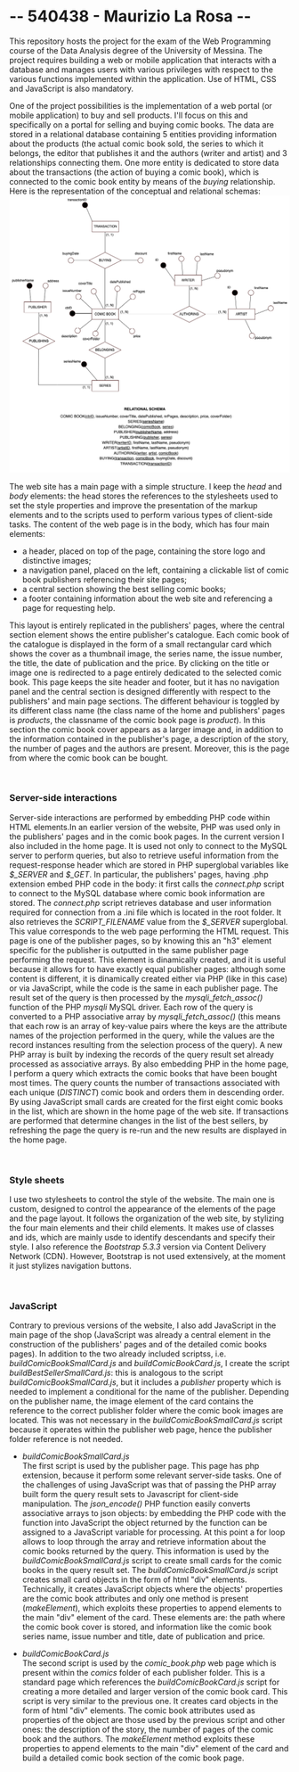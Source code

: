 -- 540438 - Maurizio La Rosa --
===============================

<p>
This repository hosts the project for the exam of the Web Programming course of the Data Analysis degree of the University of Messina. The project requires building a web or mobile application that interacts with a database and manages users with various privileges with respect to the various functions implemented within the application.
Use of HTML, CSS and JavaScript is also mandatory.
</p>
<p>
One of the project possibilities is the implementation of a web portal (or mobile application) to buy and sell products. I'll focus on this and specifically on a portal for selling and buying comic books.
The data are stored in a relational database containing 5 entities providing information about the products (the actual comic book sold, the series to which it belongs, the editor that publishes it and the authors (writer and artist) and 3 relationships connecting them. One more entity is dedicated to store data about the transactions (the action of buying a comic book), which is connected to the comic book entity by means of the <i>buying</i> relationship.<br>
Here is the representation of the conceptual and relational schemas:
<img src = 'https://github.com/malrau/da_wp_project/blob/main/schema/e-r_model.png' />
</p>
<p>
The web site has a main page with a simple structure. I keep the <i>head</i> and <i>body</i> elements: the head stores the references to the stylesheets used to set the style properties and improve the presentation of the markup elements and to the scripts used to perform various types of client-side tasks. The content of the web page is in the body, which has four main elements:
<ul>
<li>a header, placed on top of the page, containing the store logo and distinctive images;</li>
<li>a navigation panel, placed on the left, containing a clickable list of comic book publishers referencing their site pages;</li>
<li>a central section showing the best selling comic books;</li>
<li>a footer containing information about the web site and referencing a page for requesting help.</li>
</ul>
This layout is entirely replicated in the publishers' pages, where the central section element shows the entire publisher's catalogue. Each comic book of the catalogue is displayed in the form of a small rectangular card which shows the cover as a thumbnail image, the series name, the issue number, the title, the date of publication and the price. By clicking on the title or image one is redirected to a page entirely dedicated to the selected comic book. This page keeps the site header and footer, but it has no navigation panel and the central section is designed differently with respect to the publishers' and main page sections. The different behaviour is toggled by its different class name (the class name of the home and publishers' pages is <i>products</i>, the classname of the comic book page is <i>product</i>). In this section the comic book cover appears as a larger image and, in addition to the information contained in the publisher's page, a description of the story, the number of pages and the authors are present. Moreover, this is the page from where the comic book can be bought.
</p>
</br>
<h3>Server-side interactions</h3>
<p>
Server-side interactions are performed by embedding PHP code within HTML elements.In an earlier version of the website, PHP was used only in the publishers' pages and in the comic book pages. In the current version I also included in the home page. It is used not only to connect to the MySQL server to perform queries, but also to retrieve useful information from the request-response header which are stored in PHP superglobal variables like <i>$_SERVER</i> and <i>$_GET</i>. In particular, the publishers' pages, having .php extension embed PHP code in the body: it first calls the <i>connect.php</i> script to connect to the MySQL database where comic book information are stored. The <i>connect.php</i> script retrieves database and user information required for connection from a .ini file which is located in the root folder. It also retrieves the <i>SCRIPT_FILENAME</i> value from the <i>$_SERVER</i> superglobal. This value corresponds to the web page performing the HTML request. This page is one of the publisher pages, so by knowing this an "h3" element specific for the publisher is outputted in the same publisher page performing the request. This element is dinamically created, and it is useful because it allows for to have exactly equal publisher pages: although some content is different, it is dinamically created either via PHP (like in this case) or via JavaScript, while the code is the same in each publisher page. The result set of the query is then processed by the <i>mysqli_fetch_assoc()</i> function of the PHP <i>mysqli</i> MySQL driver</i>. Each row of the query is converted to a PHP associative array by <i>mysqli_fetch_assoc()</i> (this means that each row is an array of key-value pairs where the keys are the attribute names of the projection performed in the query, while the values are the record instances resulting from the selection process of the query). A new PHP array is built by indexing the records of the query result set already processed as associative arrays. By also embedding PHP in the home page, I perform a query which extracts the comic books that have been bought most times. The query counts the number of transactions associated with each unique (<i>DISTINCT</i>) comic book and orders them in descending order. By using JavaScript small cards are created for the first eight comic books in the list, which are shown in the home page of the web site. If transactions are performed that determine changes in the list of the best sellers, by refreshing the page the query is re-run and the new results are displayed in the home page.
</p>
</br>
<h3>Style sheets</h3>
<p>
I use two stylesheets to control the style of the website. The main one is custom, designed to control the appearance of the elements of the page and the page layout. It follows the organization of the web site, by stylizing the four main elements and their child elements. It makes use of classes and ids, which are mainly usde to identify descendants and specify their style. I also reference the <i>Bootstrap 5.3.3</i> version via Content Delivery Network (CDN). However, Bootstrap is not used extensively, at the moment it just stylizes navigation buttons.
</p>
</br>
<h3>JavaScript</h3>
<p>
Contrary to previous versions of the website, I also add JavaScript in the main page of the shop (JavaScript was already a central element in the construction of the publishers' pages and of the detailed comic books pages). In addition to the two already included scriptss, i.e. <i>buildComicBookSmallCard.js</i> and <i>buildComicBookCard.js</i>, I create the script <i>buildBestSellerSmallCard.js</i>: this is analogous to the script <i>buildComicBookSmallCard.js</i>, but it includes a <i>publisher</i> property which is needed to implement a conditional for the name of the publisher. Depending on the publisher name, the image element of the card contains the reference to the correct publisher folder where the comic book images are located. This was not necessary in the <i>buildComicBookSmallCard.js</i> script because it operates within the publisher web page, hence the publisher folder reference is not needed.
</p>
<ul>
<p>
<li><i>buildComicBookSmallCard.js</i></li>
The first script is used by the publisher page. This page has php extension, because it perform some relevant server-side tasks. One of the challenges of using JavaScript was that of passing the PHP array built form the query result sets to Javascript for client-side manipulation. The <i>json_encode()</i> PHP function easily converts associative arrays to json objects: by embedding the PHP code with the function into JavaScript the object returned by the function can be assigned to a JavaScript variable for processing. At this point a for loop allows to loop through the array and retrieve information about the comic books returned by the query. This information is used by the <i>buildComicBookSmallCard.js</i> script to create small cards for the comic books in the query result set. The <i>buildComicBookSmallCard.js</i> script creates small card objects in the form of html "div" elements. Technically, it creates JavaScript objects where the objects' properties are the comic book attributes and only one method is present (<i>makeElement</i>), which exploits these properties to append elements to the main "div" element of the card. These elements are: the path where the comic book cover is stored, and information like the comic book series name, issue number and title, date of publication and price.
</p>
<p>
<li><i>buildComicBookCard.js</i></li>
The second script is used by the <i>comic_book.php</i> web page which is present within the <i>comics</i> folder of each publisher folder. This is a standard page which references the <i>buildComicBookCard.js</i> script for creating a more detailed and larger version of the comic book card. This script is very similar to the previous one. It creates card objects in the form of html "div" elements. The comic book attributes used as properties of the object are those used by the previous script and other ones: the description of the story, the number of pages of the comic book and the authors. The <i>makeElement</i> method exploits these properties to append elements to the main "div" element of the card and build a detailed comic book section of the comic book page.
</p>
</ul>
